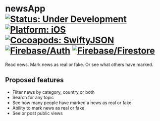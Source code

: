 
# newsApp <a href="https://img.shields.io/badge/status-under%20development-4BC51D.svg"><img src="https://img.shields.io/badge/status-under%20development-4BC51D.svg" alt="Status: Under Development"></a> <a href="https://img.shields.io/badge/platform-iOS-blue.svg"><img src="https://img.shields.io/badge/platform-iOS-blue.svg" alt="Platform: iOS"></a> <a href="https://github.com/SwiftyJSON/SwiftyJSON"><img src="https://img.shields.io/badge/cocoapods-SwiftyJSON-red.svg" alt="Cocoapods: SwiftyJSON"></a> <a href="https://github.com/firebase/firebase-ios-sdk"><img src="https://img.shields.io/badge/-Firebase%2FAuth-red.svg" alt="Firebase/Auth"></a> <a href="https://github.com/firebase/firebase-ios-sdk"><img src="https://img.shields.io/badge/-Firebase%2FFirestore-red.svg" alt="Firebase/Firestore"></a>
 Read news. Mark news as real or fake. Or see what others have marked.

## Proposed features
 - Filter news by category, country or both
 - Search for any topic
 - See how many people have marked a news as real or fake
 - Ability to mark news as real or fake
 - See or post public views
